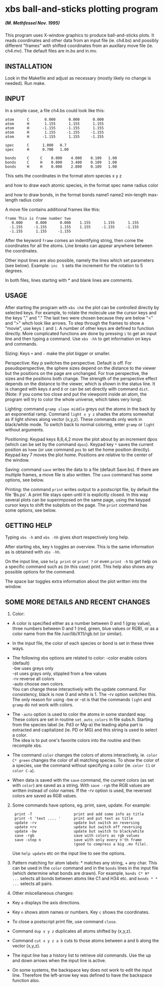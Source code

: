 
xbs ball-and-sticks plotting program
====================================
##### (M. Methfessel Nov. 1995)


This program uses X-window graphics to produce ball-and-sticks plots.
It reads coordinates and other data from an input file (ie. ch4.bs)
and possibly different "frames" with shifted coordinates from an
auxillary move file (ie. ch4.mv). The default files are in.bs and in.mv.


INSTALLATION
------------

Look in the Makefile and adjust as necessary (mostly likely no change is needed).
Run make.


INPUT
-----

In a simple case, a file ch4.bs could look like this:

    atom      C       0.000      0.000      0.000 
    atom      H       1.155      1.155      1.155 
    atom      H      -1.155     -1.155      1.155 
    atom      H       1.155     -1.155     -1.155 
    atom      H      -1.155      1.155     -1.155 

    spec      C      1.000   0.7
    spec      H      0.700   1.00 

    bonds     C     C    0.000    4.000    0.109   1.00 
    bonds     C     H    0.000    3.400    0.109   1.00 
    bonds     H     H    0.000    2.800    0.109   1.00 

This sets the coordinates in the format
    atom  species  x  y  z

and how to draw each atomic species, in the format
    spec name radius color

and how to draw bonds, in the format
    bonds name1 name2 min-length max-length radius color

A move file contains additional frames like this:

    frame This is frame number two
       0.000      0.000      0.000    1.155      1.155      1.155 
      -1.155     -1.155      1.155    1.155     -1.155     -1.155 
      -1.155      1.155     -1.155 

After the keyword `frame` comes an indentifying string,
then come the coordinates for all the atoms. Line breaks can 
appear anywhere between the coordinates.

Other input lines are also possible, namely the lines which set
parameters (see below). Example:  `inc  5`  sets the increment 
for the rotation to 5 degrees.

In both files, lines starting with * and blank lines are comments.


USAGE
-----

After starting the program with `xbs ch4` the plot can be controlled
directly by selected keys. For example, to rotate the molecule 
use the cursor keys and the keys "," and "." The last two were chosen 
because they are below "<" and ">" whch look like arrows.
To step through the frames to show a "movie", use keys `[` and `]`.
A number of other keys are defined to function directly.
More complicated functions are done by pressing `i` to get an
input line and then typing a command. 
Use `xbs -hh` to get information on keys and commands.

Sizing: Keys `+` and `-` make the plot bigger or smaller. 

Perspective: Key p switches the perspective. Default is off.
For pseudoperspective, the sphere sizes depend on the distance
to the viewer but the positions on the page are unchanged.
For true perspective, the sizes and the positions both change.
The strength of the perspective effect depends on the distance to 
the viewer, which is shown in the status line. It is changed with 
keys `d` and `D` or can be set directly with command `dist`.
(Note: if you come too close and put the viewpoint inside an atom, 
the program will try to color the whole universe, which takes very long).

Lighting: command `gramp slope middle` greys out the atoms in the
back by an exponential ramp. Command `light x y z` shades
the atoms somewhat as if light shines along vector (x,y,z).
These commands only work in black/white mode. To switch back 
to normal coloring, enter `gramp` or `light` without arguments.

Positioning: Keypad keys 8,6,4,2 move the plot about by an increment
dpos (which can be set by the command `dpos`). Keypad key `*` saves
the current position as `home` (or use command `pos` to set the
home position directly). Keypad key 7 moves the plot home.
Positions are relative to the center of the window.

Saving: command `save` writes the data to a file (default Save.bs).
If there are multiple frames, a move file is also written. 
The `save` command has some options, see below.

Printing: the command `print` writes output to a postscript file,
by default the file 'Bs.ps'. A print file stays open until it
is explicitly closed. In this way several plots can be superimposed
on the same page, using the keypad cursor keys to shift the subplots
on the page. The `print` command has some options, see below.


GETTING HELP
------------

Typing `xbs -h` and `xbs -hh` gives short respectively long help.

After starting xbs, key `h` toggles an overview. This is the same
information as is obtained with `xbs -hh`.

On the input line, use `help print` or `print ?` or even `print -h`
to get help on a specific command such as (in this case) print. 
This help also shows any possible options for the command.

The space bar toggles extra information about the plot written
into the window.


SOME MORE DETAILS AND RECENT CHANGES
------------------------------------

1. Color:

  - A color is specified either as a number between 0 and 1 (gray value),
    three numbers between 0 and 1 (red, green, blue values or RGB),
    or as a color name from the file /usr/lib/X11/rgb.txt (or similar).

  - In the input file, the color of each species or bond is set 
    in these three ways.

  - The following xbs options are related to color:
     -color   enable colors (default)  
     -bw      uses greys only  
     -st      uses grays only, stippled from a few values  
     -rv      reverse all colors  
     -auto    choose own colors.  
   You can change these interactively with the update command.
   For consistency, black is now 0 and white is 1. The -rv option
   switches this. The only reason for using -bw or -st is that
   the commands `light` and `gramp` do not work with colors.

 - The `-auto` option is used to color the atoms in some standard way.
   These colors are set in routine `set_auto_colors` in file subs.h.
   Starting from the species label (ie. Pd3 or Mg-a) the leading
   alpha part is extracted and capitalized (ie. PD or MG) and
   this string is used to select a color.  
   The idea is to put one's favorite colors into the routine
   and then recompile xbs.

 - The command `color` changes the colors of atoms interactively,
   ie. `color C* green` changes the color of all matching species.
   To show the color of a species, use the command without
   specifying a color (ie. `color C1` or `color C-a`).

 - When data is saved with the `save` command, the current colors
   (as set with `color`) are saved as a string.
   With `save -rgb` the RGB values are written instead of color names. 
   If the -rv option is used, the reversed colors are saved as RGB values.

2. Some commands have options, eg. print, save, update. For example:
   ```
    print -T                   print and add some info as title
    print -t 'text .... '      print and put text as title
    update -rv                 update but switch on reversing
    update +rv                 update but switch off reversing
    update -bw                 update but switch to black/white
    save -rgb                  save with colors as rgb values
    save -step n               save with only every n'th frame
                               (good to compress a big .mv file).
   ```
   Use `help update` etc on the input line to see the options.  

3. Pattern matching for atom labels: * matches any string, + any char.
   This can be used in the `color` command and in the `bonds` lines
   in the input file (which determine what bonds are drawn).
   For example, `bonds C* H*  ...` selects all bonds between 
   atoms like C1 and H34 etc. and `bonds * * ...` selects all pairs.

4. Other miscellaneous changes:

  - Key `a` displays the axis directions.

  - Key `n` shows atom names or numbers. Key `c` shows the coordinates.

  - To close a postscript print file, use command `close`.

  - Command `dup x y z` duplicates all atoms shifted by (x,y,z).

  - Command `cut x y z a b` cuts to those atoms between a and b
    along the vector (x,y,z). 

  - The input line has a history list to retrieve old commands.
    Use the up and down arrows when the input line is active.

  - On some systems, the backspace key does not work to edit the
    input line. Therefore the left-arrow key was defined to have
    the backspace function also.
